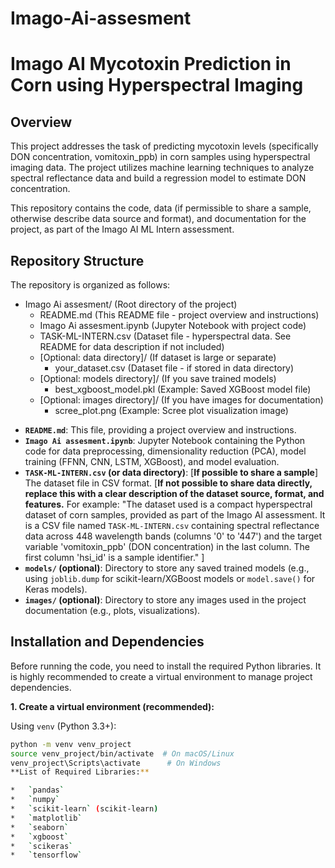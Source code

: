 # Imago-Ai-assesment
# Imago AI Mycotoxin Prediction in Corn using Hyperspectral Imaging

## Overview

This project addresses the task of predicting mycotoxin levels (specifically DON concentration, vomitoxin_ppb) in corn samples using hyperspectral imaging data. The project utilizes machine learning techniques to analyze spectral reflectance data and build a regression model to estimate DON concentration.

This repository contains the code, data (if permissible to share a sample, otherwise describe data source and format), and documentation for the project, as part of the Imago AI ML Intern assessment.

## Repository Structure

The repository is organized as follows:

- Imago Ai assesment/ (Root directory of the project)
    - README.md (This README file - project overview and instructions)
    - Imago Ai assesment.ipynb (Jupyter Notebook with project code)
    - TASK-ML-INTERN.csv (Dataset file - hyperspectral data. See README for data description if not included)
    - [Optional: data directory]/ (If dataset is large or separate)
        - your_dataset.csv (Dataset file - if stored in data directory)
    - [Optional: models directory]/ (If you save trained models)
        - best_xgboost_model.pkl (Example: Saved XGBoost model file)
    - [Optional: images directory]/ (If you have images for documentation)
        - scree_plot.png (Example: Scree plot visualization image)

*   **`README.md`**: This file, providing a project overview and instructions.
*   **`Imago Ai assesment.ipynb`**:  Jupyter Notebook containing the Python code for data preprocessing, dimensionality reduction (PCA), model training (FFNN, CNN, LSTM, XGBoost), and model evaluation.
*   **`TASK-ML-INTERN.csv` (or data directory)**: [**If possible to share a sample**]  The dataset file in CSV format. [**If not possible to share data directly, replace this with a clear description of the dataset source, format, and features.** For example: "The dataset used is a compact hyperspectral dataset of corn samples, provided as part of the Imago AI assessment. It is a CSV file named `TASK-ML-INTERN.csv` containing spectral reflectance data across 448 wavelength bands (columns '0' to '447') and the target variable 'vomitoxin_ppb' (DON concentration) in the last column. The first column 'hsi_id' is a sample identifier." ]
*   **`models/` (optional)**: Directory to store any saved trained models (e.g., using `joblib.dump` for scikit-learn/XGBoost models or `model.save()` for Keras models).
*   **`images/` (optional)**: Directory to store any images used in the project documentation (e.g., plots, visualizations).

## Installation and Dependencies

Before running the code, you need to install the required Python libraries. It is highly recommended to create a virtual environment to manage project dependencies.

**1. Create a virtual environment (recommended):**

   Using `venv` (Python 3.3+):
   ```bash
   python -m venv venv_project
   source venv_project/bin/activate  # On macOS/Linux
   venv_project\Scripts\activate      # On Windows
   **List of Required Libraries:**

   *   `pandas`
   *   `numpy`
   *   `scikit-learn` (scikit-learn)
   *   `matplotlib`
   *   `seaborn`
   *   `xgboost`
   *   `scikeras`
   *   `tensorflow`
